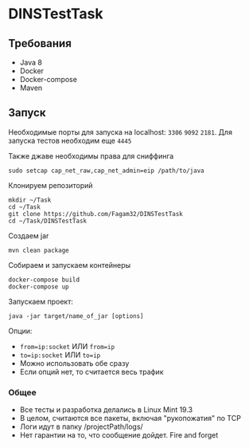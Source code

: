 # DINSTestTask

## Требования
 + Java 8
 + Docker
 + Docker-compose
 + Maven
 
 ## Запуск
 Необходимые порты для запуска на localhost: `3306` `9092` `2181`. Для запуска тестов необходим еще `4445`
 
 Также джаве необходимы права для сниффинга
 
 `sudo setcap cap_net_raw,cap_net_admin=eip /path/to/java`
 
 Клонируем репозиторий
 ```
 mkdir ~/Task
 cd ~/Task
 git clone https://github.com/Fagam32/DINSTestTask
 cd ~/Task/DINSTestTask
 ```
 Создаем jar
 
 `mvn clean package`
 
 
 Собираем и запускаем контейнеры
 
 ```
 docker-compose build
 docker-compose up
 ```
 
 Запускаем проект:
 
 `java -jar target/name_of_jar [options]`
 
 
 Опции:
 + `from=ip:socket` ИЛИ `from=ip`
 + `to=ip:socket` ИЛИ `to=ip`
 + Можно использовать обе сразу
 + Если опций нет, то считается весь трафик

### Общее
 + Все тесты и разработка делались в Linux Mint 19.3
 + В целом, считаются все пакеты, включая "рукопожатия" по TCP
 + Логи идут в папку /projectPath/logs/
 + Нет гарантии на то, что сообщение дойдет. Fire and forget

 
